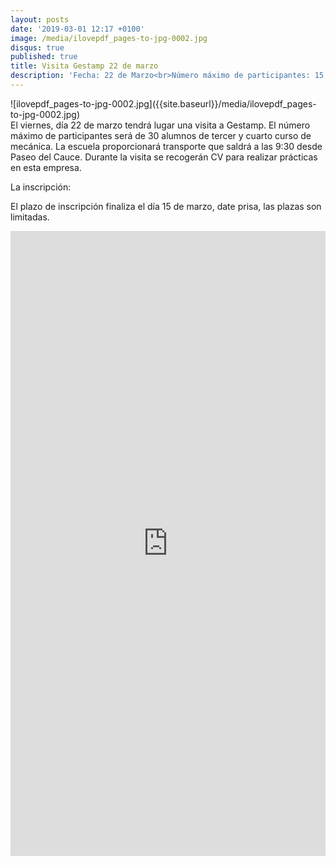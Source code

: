 ```yaml
---
layout: posts
date: '2019-03-01 12:17 +0100'
image: /media/ilovepdf_pages-to-jpg-0002.jpg
disqus: true
published: true
title: Visita Gestamp 22 de marzo
description: 'Fecha: 22 de Marzo<br>Número máximo de participantes: 15'
---
```

<div class="row">
<div class="col-12 col-sm-6">
  ![ilovepdf_pages-to-jpg-0002.jpg]({{site.baseurl}}/media/ilovepdf_pages-to-jpg-0002.jpg)
</div>
<div class="col-12 col-sm-6">
El viernes, día 22 de marzo tendrá lugar una visita a Gestamp. El número máximo de participantes será de 30 alumnos de tercer y cuarto curso de mecánica. La escuela proporcionará transporte que saldrá a las 9:30 desde Paseo del Cauce. Durante la visita se recogerán CV para realizar prácticas en esta empresa.

La inscripción:

El plazo de inscripción finaliza el día 15 de marzo, date prisa, las plazas son limitadas.

</div>
</div>
<iframe src="https://docs.google.com/forms/d/e/1FAIpQLSeNuB_5y2G75b2wrX2B2Yk-FKl1_o4dwbD_dN19I_GBZ90x6w/viewform?embedded=true" width="100%" height="1000" frameborder="0" marginheight="0" marginwidth="0">Cargando...</iframe>
